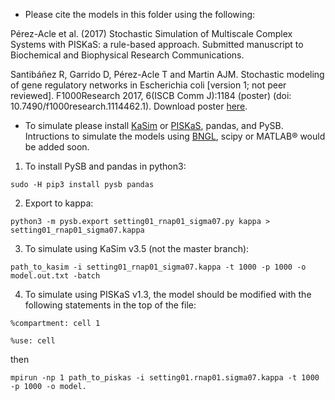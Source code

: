* Please cite the models in this folder using the following:

Pérez-Acle et al. (2017) Stochastic Simulation of Multiscale Complex Systems with PISKaS: a rule-based approach. Submitted manuscript to Biochemical and Biophysical Research Communications.

Santibáñez R, Garrido D, Pérez-Acle T and Martin AJM. Stochastic modeling of gene regulatory networks in Escherichia coli [version 1; not peer reviewed]. F1000Research 2017, 6(ISCB Comm J):1184 (poster) (doi: 10.7490/f1000research.1114462.1). Download poster [here](https://f1000research.com/posters/6-1184).

* To simulate please install [KaSim](https://github.com/Kappa-Dev/KaSim) or [PISKaS](https://github.com/DLab/PISKaS), pandas, and PySB. Intructions to simulate the models using [BNGL](https://github.com/RuleWorld/bionetgen), scipy or MATLAB&reg; would be added soon.

1. To install PySB and pandas in python3:

  `sudo -H pip3 install pysb pandas`

2. Export to kappa:

  `python3 -m pysb.export setting01_rnap01_sigma07.py kappa > setting01_rnap01_sigma07.kappa`

3. To simulate using KaSim v3.5 (not the master branch):

  `path_to_kasim -i setting01_rnap01_sigma07.kappa -t 1000 -p 1000 -o model.out.txt -batch`

4. To simulate using PISKaS v1.3, the model should be modified with the following statements in the top of the file:

  `%compartment: cell 1`
  
  `%use: cell`

  then
  
  `mpirun -np 1 path_to_piskas -i setting01.rnap01.sigma07.kappa -t 1000 -p 1000 -o model.`
